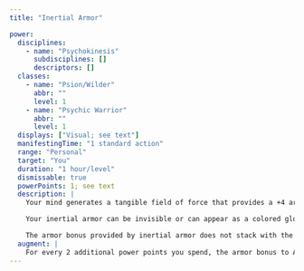 ```yaml
---
title: "Inertial Armor"

power:
  disciplines:
    - name: "Psychokinesis"
      subdisciplines: []
      descriptors: []
  classes:
    - name: "Psion/Wilder"
      abbr: ""
      level: 1
    - name: "Psychic Warrior"
      abbr: ""
      level: 1
  displays: ["Visual; see text"]
  manifestingTime: "1 standard action"
  range: "Personal"
  target: "You"
  duration: "1 hour/level"
  dismissable: true
  powerPoints: 1; see text
  description: |
    Your mind generates a tangible field of force that provides a +4 armor bonus to Armor Class. Unlike mundane armor, inertial armor entails no armor check penalty or speed reduction. Because inertial armor is composed of psychokinetic force, incorporeal creatures can't bypass it the way they do normal armor.

    Your inertial armor can be invisible or can appear as a colored glow, at your option.

    The armor bonus provided by inertial armor does not stack with the armor bonus provided by regular armor.
  augment: |
    For every 2 additional power points you spend, the armor bonus to Armor Class increases by 1.
---
```

